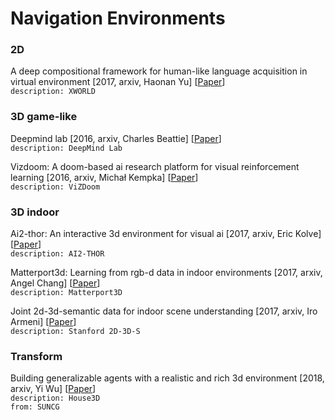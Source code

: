 # Navigation Environments

### 2D

A deep compositional framework for human-like language acquisition in virtual environment \[2017, arxiv, Haonan Yu\] \[[Paper](https://arxiv.org/pdf/1703.09831.pdf)\]<br/>
`description: XWORLD`

### 3D game-like

Deepmind lab \[2016, arxiv, Charles Beattie\] \[[Paper](https://arxiv.org/pdf/1612.03801.pdf)\]<br/>
`description: DeepMind Lab`

Vizdoom: A doom-based ai research platform for visual reinforcement learning \[2016, arxiv, Michał Kempka\] \[[Paper](https://arxiv.org/pdf/1605.02097.pdf)\]<br/>
`description: ViZDoom`

### 3D indoor

Ai2-thor: An interactive 3d environment for visual ai \[2017, arxiv, Eric Kolve\] \[[Paper](https://arxiv.org/pdf/1712.05474.pdf)\]<br/>
`description: AI2-THOR`

Matterport3d: Learning from rgb-d data in indoor environments \[2017, arxiv, Angel Chang\] \[[Paper](https://arxiv.org/pdf/1709.06158.pdf)\]<br/>
`description: Matterport3D`

Joint 2d-3d-semantic data for indoor scene understanding \[2017, arxiv, Iro Armeni\] \[[Paper](https://arxiv.org/pdf/1702.01105.pdf)\]<br/>
`description: Stanford 2D-3D-S`

### Transform

Building generalizable agents with a realistic and rich 3d environment \[2018, arxiv, Yi Wu\] \[[Paper](https://arxiv.org/pdf/1801.02209.pdf?utm_content=buffer53a22&utm_medium=social&utm_source=twitter.com&utm_campaign=buffer)\]<br/>
`description: House3D`<br/>
`from: SUNCG`








